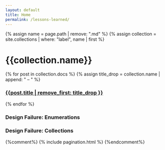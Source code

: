 ```yaml
---
layout: default
title: Home
permalink: /lessons-learned/
---
```


<div class="wrapper">
{% assign name = page.path | remove: ".md" %}
{% assign collection = site.collections | where: "label", name | first %}
<h1>{{collection.name}}</h1>
{% for post in collection.docs %}
  {% assign title_drop = collection.name | append: " – " %}
  <h3><a href="{{post.url | prepend: site.baseurl}}">{{post.title | remove_first: title_drop }}</a></h3>
{% endfor %}
<h3>Design Failure: Enumerations</h3>
<h3>Design Failure: Collections</h3>

{%comment%}
  {% include pagination.html %}
{%endcomment%}
</div>

